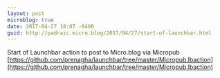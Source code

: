 ```yaml
---
layout: post
microblog: true
date: 2017-04-27 18:07 -0400
guid: http://padraic.micro.blog/2017/04/27/start-of-launchbar.html
---
```

Start of Launchbar action to post to Micro.blog via Micropub [https://github.com/prenagha/launchbar/tree/master/Micropub.lbaction](https://github.com/prenagha/launchbar/tree/master/Micropub.lbaction)
